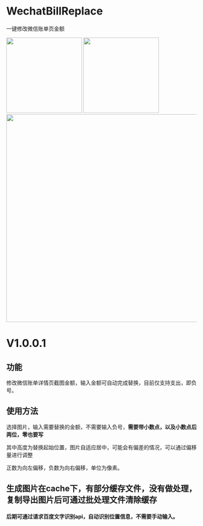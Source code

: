 # WechatBillReplace
一键修改微信账单页金额

<img src="https://s2.ax1x.com/2019/12/31/l39QsO.jpg" width=200px >  <img src="https://s2.ax1x.com/2019/12/31/l3p0a9.png" width=200px >
<img src="https://s2.ax1x.com/2019/12/31/l39oTJ.png" width=550px >
# V1.0.0.1
## 功能
修改微信账单详情页截图金额，输入金额可自动完成替换，目前仅支持支出，即负号。

## 使用方法  
选择图片，输入需要替换的金额，不需要输入负号，**需要带小数点，以及小数点后两位，零也要写**

其中高度为替换起始位置，图片自适应居中，可能会有偏差的情况，可以通过偏移量进行调整

正数为向左偏移，负数为向右偏移，单位为像素。

## 生成图片在cache下，有部分缓存文件，没有做处理，复制导出图片后可通过批处理文件清除缓存

#### 后期可通过请求百度文字识别api，自动识别位置信息，不需要手动输入。
